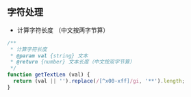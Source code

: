 ## 字符处理

+ 计算字符长度
（中文按两字节算）

```js
/**
 * 计算字符长度
 * @param val {string} 文本
 * @return {number} 文本长度（中文按双字节算）
 */
function getTextLen (val) {
  return (val || '').replace(/[^x00-xff]/gi, '**').length;
}
```